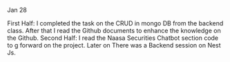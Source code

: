 Jan 28

First Half:
I completed the task on the CRUD in mongo DB from the backend class. After that I read the Github documents to enhance the knowledge on the Github.
Second Half:
I read the Naasa Securities Chatbot section code to g forward on the project.
Later on There was a Backend session on Nest Js.
